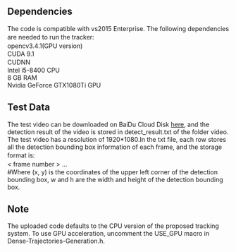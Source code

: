 ## Dependencies
The code is compatible with vs2015 Enterprise. The following dependencies are needed to run the tracker:　
　
</br> opencv3.4.1(GPU version)　
</br> CUDA 9.1 
</br> CUDNN　　
</br> Intel i5-8400 CPU
</br> 8 GB RAM
</br> Nvidia GeForce GTX1080Ti GPU

## Test Data
The test video can be downloaded on BaiDu Cloud Disk [here](https://pan.baidu.com/s/1wZUUkpHGpBks6QYFKUVSFg?fid=1052882489402014), and the detection result of the video is stored in detect_result.txt of the folder video. The test video has a resolution of 1920*1080.In the txt file, each row stores all the detection bounding box information of each frame, and the storage format is: 　　　
</br> < frame number >  <x>  <y>  <w>  <h>  <x>  <y>  <w>  <h> …　　　
</br> #Where (x, y) is the coordinates of the upper left corner of the detection bounding box, w and h are the width and height of the detection bounding box.
## Note
The uploaded code defaults to the CPU version of the proposed tracking system. To use GPU acceleration, uncomment the USE_GPU macro in Dense-Trajectories-Generation.h.
